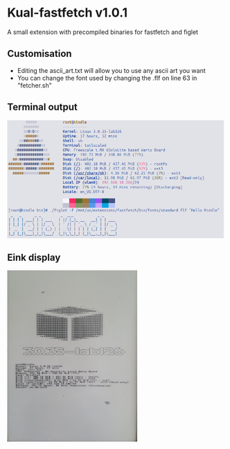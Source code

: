 # Kual-fastfetch v1.0.1
A small extension with precompiled binaries for fastfetch and figlet

## Customisation
- Editing the ascii_art.txt will allow you to use any ascii art you want
- You can change the font used by changing the .flf on line 63 in "fetcher.sh"

## Terminal output
<img src="./images/term.png" alt="Terminal output" width="500"/>

## Eink display
<img src="./images/eink.jpg" alt="Eink display" width="300"/>


